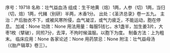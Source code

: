 序号：19718
名称：壮气益血汤
组成：生干地黄（焙）1两，人参（切）1两，当归（切，焙）1两，代赭（别研）半两，木香1分。
出处：《圣济总录》卷一五九。
主治：产后胎衣不下，或被风寒所侵，血气凝涩，或气力疲乏，不能运动，胞在停息。
加减：None
功效：None
用法用量：每服5钱匕，水1盏半，加生姜3片，大枣1枚（擘破），同煎7分，去滓，不拘时候温服。以胞下为度。
制备方法：上为粗末。
临床应用：None
各家论述：None
用药禁忌：None
附注：壮气益母汤（《胎产辑萃》卷三）。
